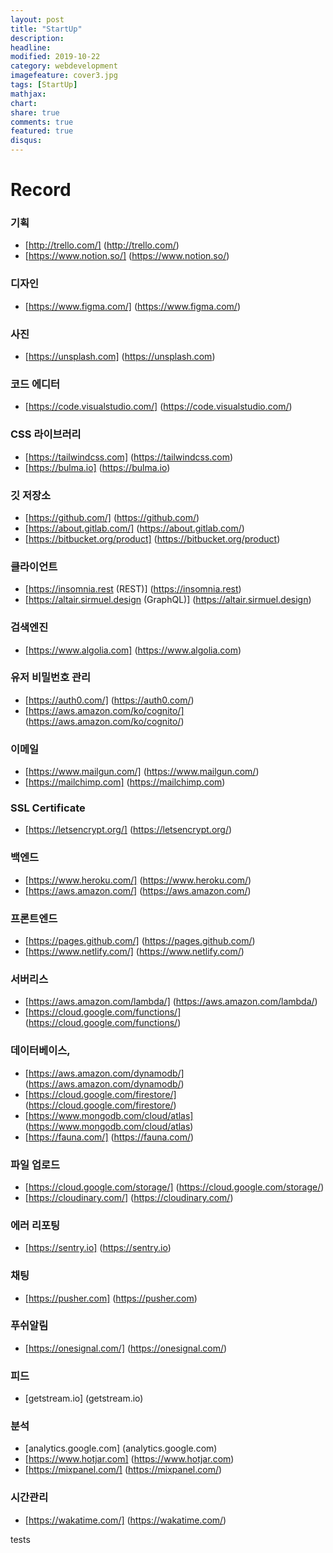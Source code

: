 ```yaml
---
layout: post
title: "StartUp"
description: 
headline: 
modified: 2019-10-22
category: webdevelopment
imagefeature: cover3.jpg
tags: [StartUp]
mathjax: 
chart: 
share: true
comments: true
featured: true
disqus:
---
```


# Record

### 기획
- [http://trello.com/] (http://trello.com/)
- [https://www.notion.so/] (https://www.notion.so/)

### 디자인
- [https://www.figma.com/] (https://www.figma.com/)

### 사진
- [https://unsplash.com] (https://unsplash.com)

### 코드 에디터
- [https://code.visualstudio.com/] (https://code.visualstudio.com/)

### CSS 라이브러리
- [https://tailwindcss.com] (https://tailwindcss.com)
- [https://bulma.io] (https://bulma.io)

### 깃 저장소
- [https://github.com/] (https://github.com/)
- [https://about.gitlab.com/] (https://about.gitlab.com/)
- [https://bitbucket.org/product] (https://bitbucket.org/product)

### 클라이언트
- [https://insomnia.rest  (REST)] (https://insomnia.rest)
- [https://altair.sirmuel.design (GraphQL)] (https://altair.sirmuel.design)

### 검색엔진
- [https://www.algolia.com] (https://www.algolia.com)

### 유저 비밀번호 관리
- [https://auth0.com/] (https://auth0.com/)
- [https://aws.amazon.com/ko/cognito/] (https://aws.amazon.com/ko/cognito/)

### 이메일
- [https://www.mailgun.com/] (https://www.mailgun.com/)
- [https://mailchimp.com] (https://mailchimp.com)

### SSL Certificate
- [https://letsencrypt.org/] (https://letsencrypt.org/)

### 백엔드
- [https://www.heroku.com/] (https://www.heroku.com/)
- [https://aws.amazon.com/] (https://aws.amazon.com/)

### 프론트엔드
- [https://pages.github.com/] (https://pages.github.com/)
- [https://www.netlify.com/] (https://www.netlify.com/)

### 서버리스
- [https://aws.amazon.com/lambda/] (https://aws.amazon.com/lambda/)
- [https://cloud.google.com/functions/] (https://cloud.google.com/functions/)

### 데이터베이스,
- [https://aws.amazon.com/dynamodb/] (https://aws.amazon.com/dynamodb/)
- [https://cloud.google.com/firestore/] (https://cloud.google.com/firestore/)
- [https://www.mongodb.com/cloud/atlas] (https://www.mongodb.com/cloud/atlas)
- [https://fauna.com/] (https://fauna.com/)

### 파일 업로드
- [https://cloud.google.com/storage/] (https://cloud.google.com/storage/)
- [https://cloudinary.com/] (https://cloudinary.com/)

### 에러 리포팅
- [https://sentry.io] (https://sentry.io)

### 채팅
- [https://pusher.com] (https://pusher.com)

### 푸쉬알림
- [https://onesignal.com/] (https://onesignal.com/)

### 피드
- [getstream.io] (getstream.io)

### 분석
- [analytics.google.com] (analytics.google.com)
- [https://www.hotjar.com] (https://www.hotjar.com)
- [https://mixpanel.com/] (https://mixpanel.com/)
 
### 시간관리
- [https://wakatime.com/] (https://wakatime.com/)


tests